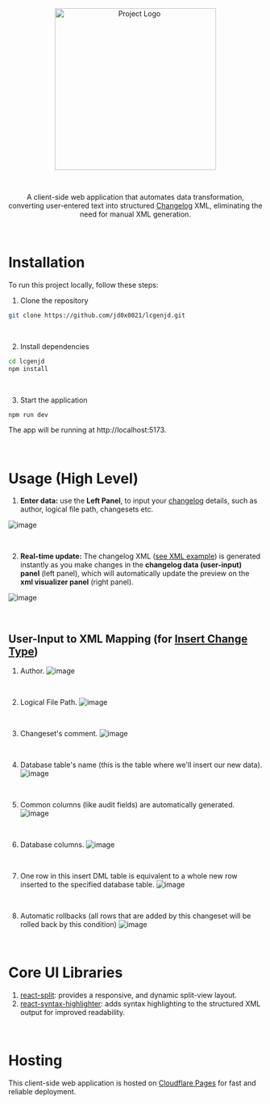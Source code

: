 <!-- header -->
<div align="center">
  <img src="https://github.com/user-attachments/assets/876cf6c4-1ba0-458e-bfc1-3489b3bc1de1" width="320" alt="Project Logo" />
  
  &nbsp;

  A client-side web application that automates data transformation, converting user-entered text into structured <a href="https://docs.liquibase.com/concepts/changelogs/home.html">Changelog</a> XML, eliminating the need for manual XML generation.
</div>

</br>

# Installation
To run this project locally, follow these steps:

1. Clone the repository
```bash
git clone https://github.com/jd0x0021/lcgenjd.git
```

&nbsp;

2. Install dependencies
```bash
cd lcgenjd
npm install
```

&nbsp;

3. Start the application
```bash
npm run dev
```
The app will be running at http://localhost:5173.

</br>

# Usage (High Level)
1. **Enter data:** use the **Left Panel**, to input your <a href="https://docs.liquibase.com/concepts/changelogs/home.html">changelog</a> details, such as author, logical file path, changesets etc.

![image](https://github.com/user-attachments/assets/46b614a4-8dbd-42b4-9e85-f2bec15ce8c9)

&nbsp;

2. **Real-time update:** The changelog XML (<a href="https://docs.liquibase.com/concepts/changelogs/home.html">see XML example</a>) is generated instantly as you make changes in the **changelog data (user-input) panel** (left panel), which will automatically update the preview on the **xml visualizer panel** (right panel).

![image](https://github.com/user-attachments/assets/72199135-3a3a-446a-b760-8a2c5f998339)

</br>

## User-Input to XML Mapping (for <a href="https://docs.liquibase.com/change-types/insert.html">Insert Change Type</a>)

1. Author.
![image](https://github.com/user-attachments/assets/9d97d70e-0fd7-46f9-8099-159bd509d4c8)

&nbsp;

2. Logical File Path.
![image](https://github.com/user-attachments/assets/784394dd-7507-489c-9cdd-36efa965e4bc)

&nbsp;

3. Changeset's comment.
![image](https://github.com/user-attachments/assets/8b990a7b-0dd5-43bc-ba78-d47da7adf365)

&nbsp;

4. Database table's name (this is the table where we'll insert our new data).
![image](https://github.com/user-attachments/assets/92f7867e-1705-4587-bc45-b6e4d55b29c0)

&nbsp;

5. Common columns (like audit fields) are automatically generated.
![image](https://github.com/user-attachments/assets/61c15241-bcfb-4605-8890-215a9655baa6)

&nbsp;

6. Database columns.
![image](https://github.com/user-attachments/assets/0d378646-4b91-4cdb-893c-513e36ad5da7)

&nbsp;

7. One row in this insert DML table is equivalent to a whole new row inserted to the specified database table.
![image](https://github.com/user-attachments/assets/f95ac92a-6e02-4164-ba23-c925e30f185e)

&nbsp;

8. Automatic rollbacks (all rows that are added by this changeset will be rolled back by this condition)
![image](https://github.com/user-attachments/assets/95558d51-f3e0-4256-bd2a-39fc61b7f140)

</br>

# Core UI Libraries
1. <a href="https://www.npmjs.com/package/react-split">react-split</a>: provides a responsive, and dynamic split-view layout.
2. <a href="https://www.npmjs.com/package/react-syntax-highlighter">react-syntax-highlighter</a>: adds syntax highlighting to the structured XML output for improved readability.

</br>

# Hosting
This client-side web application is hosted on <a href="https://pages.cloudflare.com/">Cloudflare Pages</a> for fast and reliable deployment.
